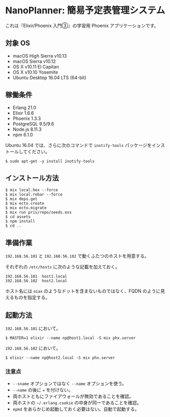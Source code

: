 # NanoPlanner: 簡易予定表管理システム

これは『Elixir/Phoenix 入門③』の学習用 Phoenix アプリケーションです。

## 対象 OS

* macOS High Sierra v10.13
* macOS Sierra v10.12
* OS X v10.11 El Capitan
* OS X v10.10 Yosemite
* Ubuntu Desktop 16.04 LTS (64-bit)

## 稼働条件

* Erlang 21.0
* Elixir 1.6.6
* Phoenix 1.3.3
* PostgreSQL 9.5/9.6
* Node.js 8.11.3
* npm 6.1.0

Ubuntu 16.04 では、さらに次のコマンドで `inotify-tools` パッケージをインストールしてください。

```text
$ sudo apt-get -y install inotify-tools
```

## インストール方法

```text
$ mix local.hex --force
$ mix local.rebar --force
$ mix deps.get
$ mix ecto.create
$ mix ecto.migrate
$ mix run priv/repo/seeds.exs
$ cd assets
$ npm install
$ cd ..
```

## 準備作業

`192.168.56.101` と `192.168.56.102` で動くふたつのホストを用意する。

それぞれの `/etc/hosts` に次のような記載を加えておく。

```text
192.168.56.101  host1.local
192.168.56.102  host2.local
```

ホスト名には `oiax` のようなドットを含まないものではなく、FQDN のように見えるものを指定する。

## 起動方法

`192.168.56.101` において。

```console
$ MASTER=1 elixir --name np@host1.local -S mix phx.server
```

`192.168.56.102` において。

```console
$ elixir --name np@host2.local -S mix phx.server
```

### 注意点

* `--sname` オプションではなく `--name` オプションを使う。
* `--name` の後に `=` を付けない。
* 両ホストともにファイアウォールが無効であることを確認。
* 両ホストの `~/.erlang.cookie` の中身が同一であることを確認。
* `epmd` をあらかじめ起動しておく必要はない。自動で起動する。
